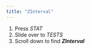 ```yaml
---
title: "ZInterval"
---
```


1. Press *STAT*
2. Slide over to *TESTS*
3. Scroll down to find ***ZInterval***
